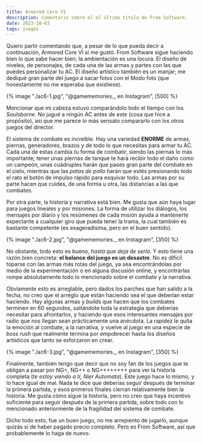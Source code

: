 ```yaml
---
title: Armored Core VI
description: Comentario sobre el el último título de From Software.
date: 2023-10-03
tags: juegos
---
```


Quiero partir comentando que, a pesar de lo que pueda decir a continuación, Armored Core VI sí me gustó. From Software sigue haciendo bien lo que sabe hacer bien; la ambientación es una locura. El diseño de niveles, de personajes, de cada una de las armas y partes con las que puedes personalizar tu AC. El diseño artístico también es un manjar; me dediqué gran parte del juego a sacar fotos con el Modo foto (que honestamente no me esperaba que existiese).

{% image "./ac6-1.jpg", "@gamememories._ en Instagram", [500] %}

Mencionar que mi cabeza estuvo comparándolo todo el tiempo con los *Soulsborne*. No jugué a ningún AC antes de este (cosa que hice a propósito), así que me parece lo más sensato compararlo con los otros juegos del director.

El sistema de combate es increíble. Hay una variedad **ENORME** de armas, piernas, generadores, brazos y de todo lo que necesitas para armar tu AC. Cada una de estas cambia tu forma de combatir, siendo las piernas lo más importante; tener unas piernas de tanque te hará recibir todo el daño como un campeón, unas cuádruples harán que pases gran parte del combate en el cielo, mientras que las *patas de pollo* harán que estés presionando todo el rato el botón de impulso rápido para esquivar todo. Las armas por su parte hacen que cuides, de una forma u otra, las distancias a las que combates.

Por otra parte, la historia y narrativa está bien. Me gusta que aún haya lugar para juegos lineales y por misiones. La forma de utilizar los diálogos, los mensajes por diario y los resúmenes de cada misión ayuda a mantenerte expectante a cualquier giro que pueda tener la trama, la cual también es bastante competente (es exageradísima, pero en el buen sentido).

{% image "./ac6-2.jpg", "@gamememories._ en Instagram", [350] %}

No obstante, todo esto es bueno, *hasta que deja de serlo*. Y esto tiene una razón bien concreta: **el balance del juego es un desastre**. No es difícil toparse con las armas más rotas del juego, ya sea encontrándolas por medio de la experimentación o en alguna discusión online, y encontrarlas rompe absolutamente todo lo mencionado sobre el combate y la narrativa.

Obviamente esto es arreglable, pero dados los parches que han salido a la fecha, no creo que el arreglo que están haciendo sea el que deberían estar haciendo. Hay algunas armas y *builds* que hacen que los combates terminen en 60 segundos, saltándote toda la estrategia que deberías necesitar para afrontarlos, y haciendo que esos interesantes mensajes por radio que nos llegan sean prácticamente una anécdota. La rapidez le quita la emoción al combate, a la narrativa, y vuelve al juego en una especie de *boss rush* que realmente termina por empobrecer hasta los diseños artísticos que tanto se esforzaron en crear.

{% image "./ac6-3.jpg", "@gamememories._ en Instagram", [350] %}

Finalmente, también tengo que decir que no soy fan de los juegos que te obligan a pasar por NG+, NG++ o NG++++++++ para ver la historia completa (*te estoy viendo a tí, Nier Automata*). Este juego hace lo mismo, y lo hace igual de mal. Nada te dice que deberías seguir después de terminar la primera partida, y esos primeros finales cierran relativamente bien la historia. Me gusta cómo sigue la historia, pero no creo que haya incentivo suficiente para seguir después de la primera partida, sobre todo con lo mencionado anteriormente de la fragilidad del sistema de combate.

Dicho todo esto, fue un buen juego, no me arrepiento de jugarlo, aunque quizás sí de haber pagado precio completo. Pero es From Software, así que probablemente lo haga de nuevo.